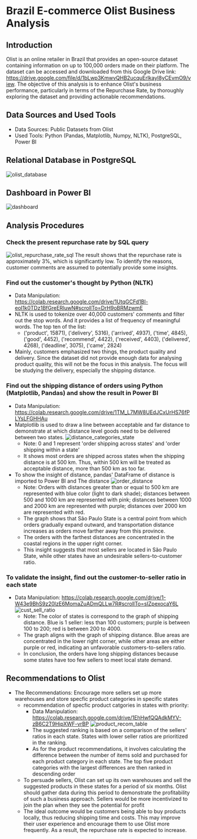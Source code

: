 # Brazil E-commerce Olist Business Analysis

## Introduction
Olist is an online retailer in Brazil that provides an open-source dataset containing information on up to 100,000 orders made on their platform. The dataset can be accessed and downloaded from this Google Drive link: https://drive.google.com/file/d/1bLwp3KmwvQHB2ucquErlkayI8yCEvmO9/view. The objective of this analysis is to enhance Olist's business performance, particularly in terms of the Repurchase Rate, by thoroughly exploring the dataset and providing actionable recommendations.

## Data Sources and Used Tools
- Data Sources: Public Datasets from Olist
- Used Tools: Python (Pandas, Matplotlib, Numpy, NLTK), PostgreSQL, Power BI

## Relational Database in PostgreSQL
![olist_database](https://github.com/Fan287/olist_analysis/assets/148685693/0f2cab0e-e9f9-4fed-be98-9ec314b2e764)

## Dashboard in Power BI
![dashboard](https://github.com/Fan287/olist_analysis/assets/148685693/2badaaf8-7a5f-4142-a5b7-91aa698cc693)

## Analysis Procedures
### Check the present repurchase rate by SQL query
![olist_repurchase_rate_sql](https://github.com/Fan287/olist_analysis/assets/148685693/d5205689-619a-4471-8834-372bb4fd677d)
The result shows that the repurchase rate is approximately 3%, which is significantly low. To identify the reasons, customer comments are assumed to potentially provide some insights.

### Find out the customer's thought by Python (NLTK)
- Data Manipulation: https://colab.research.google.com/drive/1UtqGCFd1Bl-eoI1k0TDz1BfGreERluwN#scrollTo=DrH9oBRMzwmE
- NLTK is used to tokenize over 40,000 customers' comments and filter out the stop words. And it provides a list of frequency of meaningful words. The top ten of the list:
  -  ('product', 15871), ('delivery', 5316), ('arrived', 4937), ('time', 4845), ('good', 4452), ('recommend', 4422), ('received', 4403), ('delivered', 4268), ('deadline', 3075), ('came', 2824)
- Mainly, customers emphasized two things, the product quality and delivery. Since the dataset did not provide enough data for analysing product quality, this will not be the focus in this analysis. The focus will be studying the delivery, especially the shipping distance.

### Find out the shipping distance of orders using Python (Matplotlib, Pandas) and show the result in Power BI
- Data Manipulation: https://colab.research.google.com/drive/1TM_L7MW8UEdJCxUrHS76fPLYsLFGHHAu
- Matplotlib is used to draw a line between acceptable and far distance to demonstrate at which distance level goods need to be delivered between two states.
![distance_categories_state](https://github.com/Fan287/olist_analysis/assets/148685693/47d2899d-56f8-4165-b970-e4025bedcbad)
  - Note: 0 and 1 represent 'order shipping across states' and 'order shipping within a state'
  - It shows most orders are shipped across states when the shipping distance is at 500 km. Thus, within 500 km will be treated as acceptable distance, more than 500 km as too far.
- To show the insight of distance, pandas' DataFrame of distance is imported to Power BI and The distance 
![order_distance](https://github.com/Fan287/olist_analysis/assets/148685693/abf6b6ac-1ce5-4824-ae86-7626815ff956)
  - Note: Orders with distances greater than or equal to 500 km are represented with blue color (light to dark shade); distances between 500 and 1000 km are represented with pink; distances between 1000 and 2000 km are represented with purple; distances over 2000 km are represented with red.
  - The graph shows that São Paulo State is a central point from which orders gradually expand outward, and transportation distance increases as orders move farther away from this province.
  - The orders with the farthest distances are concentrated in the coastal regions in the upper right corner.
  - This insight suggests that most sellers are located in São Paulo State, while other states have an undesirable sellers-to-customer ratio.

### To validate the insight, find out the customer-to-seller ratio in each state
- Data Manipulation: https://colab.research.google.com/drive/1-W43e9BhS9z20lzE6MomaZuADmQLLw7R#scrollTo=sIZpexocaY6L
![cust_sell_ratio](https://github.com/Fan287/olist_analysis/assets/148685693/53e120a6-912d-4f97-b22c-78aaf6c7a41d)
  - Note: The color of states is correspond to the graph of shipping distance. Blue is 1 seller: less than 100 customers; purple is between 100 to 200; red is between 200 to 4000.
  - The graph aligns with the graph of shipping distance. Blue areas are concentrated in the lower right corner, while other areas are either purple or red, indicating an unfavorable customers-to-sellers ratio.
  - In conclusion, the orders have long shipping distances because some states have too few sellers to meet local state demand.  

## Recommendations to Olist
- The Recommendations: Encourage more sellers set up more warehouses and store specfic product categories in specific states 
  - recommendation of specfic product catgories in states with priority:
    - Data Manipulation: https://colab.research.google.com/drive/1EhHwfQQAdkMYV-zB6C2T9HipXWF-vrBP
   ![product_recom_table](https://github.com/Fan287/olist_analysis/assets/148685693/e8867cb9-820a-43f6-bb59-5e0d6a930706)
    - The suggested ranking is based on a comparison of the sellers' ratios in each state. States with lower seller ratios are prioritized in the ranking.
    - As for the product recommendations, it involves calculating the difference between the number of items sold and purchased for each product category in each state. The top five product categories with the largest differences are then ranked in descending order
  - To persuade sellers, Olist can set up its own warehouses and sell the suggested products in these states for a period of six months. Olist should gather data during this period to demonstrate the profitability of such a business approach. Sellers would be more incentivized to join the plan when they see the potential for profit
  - The ideal outcome would be customers being able to buy products locally, thus reducing shipping time and costs. This may improve their user experience and encourage them to use Olist more frequently. As a result, the repurchase rate is expected to increase. 

